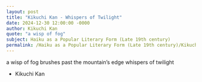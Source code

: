```yaml
---
layout: post
title: "Kikuchi Kan - Whispers of Twilight"
date: 2024-12-30 12:00:00 -0000
author: Kikuchi Kan
quote: "a wisp of fog"
subject: Haiku as a Popular Literary Form (Late 19th century)
permalink: /Haiku as a Popular Literary Form (Late 19th century)/Kikuchi Kan/Kikuchi Kan - Whispers of Twilight
---
```


a wisp of fog
brushes past the mountain’s edge
whispers of twilight

- Kikuchi Kan
